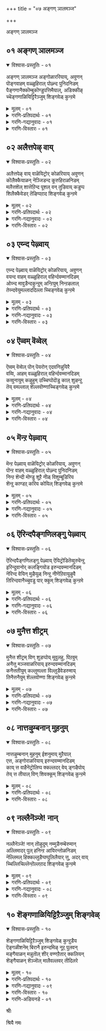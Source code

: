 +++
title = "०७ अङ्गण् ञालमञ्ज"

+++

अङ्गण् ञालमञ्ज


## ०१ अङ्गण् ञालमञ्ज

<details open><summary>विश्वास-प्रस्तुतिः - ०१</summary>

अङ्गण् ञालमञ्ज अङ्गोळाररियाय्, अवुणन्  
पॊङ्गवाहम् वळ्ळुहिराल् पोऴ्न्द पुनिदनिडम्  
पैङ्गणानैक्कॊम्बुकॊण्डुपत्तिमैयाल्, अडिक्कीऴ्  
च्चॆङ्गणाळियिट्टिरैञ्जुम् शिङ्गवेळ् कुन्ऱमे
</details>

<details><summary>मूलम् - ०१</summary>

अङ्गण् ञालमञ्ज अङ्गोळाररियाय्, अवुणन्  
पॊङ्गवाहम् वळ्ळुहिराल् पोऴ्न्द पुनिदनिडम्  
पैङ्गणानैक्कॊम्बुकॊण्डुपत्तिमैयाल्, अडिक्कीऴ्  
च्चॆङ्गणाळियिट्टिरैञ्जुम् शिङ्गवेळ् कुन्ऱमे
</details>

<details><summary>गरणि-प्रतिपदार्थः - ०१</summary>

अम्=सॊबगिन, कण्=स्थळवाद, ञालम्=भूमण्डलवु, अञ्ज=हॆदरुवन्तॆ, अङ्गु=आ स्थळदल्लिये \(अल्लिये\), ओर्=साटियिल्लद, आळ् अरि आय्=नरसिंहनागि, अवुणन्=हिरण्यकशिपुवन्नु, पॊङ्ग=कडुकोपगॊळ्ळुवन्तॆ, कॆरळिसि, वळ्=हरितवाद, उहिराल्=उगुरुगळिन्द, पोऴ्न्द=सीळिद, पुनिदन्-परमपवित्रन, इडम्=स्थळवॆम्बुदु, क्षेत्रवॆम्बुदु, पै=तेवदिन्द कूडिद, कण्-कण्णुगळ, आनै=आनॆय, कॊम्बु=दन्तगळन्नु, कॊण्डु=मुरिदुकॊण्डु, पत्तिमैयाल्=भक्तियिन्द, अडिकीऴ्=पादगळल्लि, शॆम्-कॆम्पगॆ, कण्=कण्णुगळुळ्ळ, आळि=सिंहगळु, इट्टु=समर्पिसि, इऱैञ्जुम्=पूजिसुव, शिङ्गवेळ् कुन्ऱमे=सिंहाचल पर्वतवे.\(सिंहाचलवे\)
</details>

<details><summary>गरणि-गद्यानुवादः - ०१</summary>

सुन्दरवाद भूमण्डलवु हॆदरुवन्तॆ, अल्लिये साटियिल्लद नरसिंहनागि अवतरिसि, हिरण्यकशिपुवन्नु कॆरळिसि, हरितवाद उगुरुगळिन्द सीळिद परमपवित्रन क्षेत्रवॆम्बुदु तेवदिन्द कूडिद कण्णुगळ आनॆय दन्तगळन्नु मुरिदुकॊण्डु भक्तियिन्द भगवन्तन पादगळल्लिट्टु पूजिसुव कॆङ्गण्णिन सिंहगळिरुव सिंहाचलवे.\(१\)
</details>

<details><summary>गरणि-विस्तारः - ०१</summary>

सर्वेश्वरनाद भगवन्तनु अर्चामूर्तियागि नॆलसि पूजॆगॊळ्ळुव कॆलवु पवित्र क्षेत्रगळन्नु आऴ्वाररु सन्दर्शिसिदरु. ईग अवरु सिंहाचलवाद कॆलवु अहोबिल क्षेत्रक्कॆ बन्दिद्दारॆ. ई क्षेत्रदल्लि नरसिंहनागि नॆलसिरुव भगवन्तनन्नु कीर्तिसुत्ता, दुष्टनिग्रहदल्लि स्वामिय अद्भुत सामर्थ्यवन्नू, सर्वव्यापित्ववन्नू आऴ्वाररु वर्णिसिद्दारॆ.

सिंहाचलवॆम्बुदु बहुदट्टवाद काडिनिन्द सुत्तुवरिदिरुव प्रदेश. अदु इतर काडुगळन्तल्ल. सामान्य काडुगळल्लि सञ्चरिसुवन्तॆ अल्लि सञ्चरिसुवुदु सह बलुकष्ट-दुस्तरवे. हुलि,सिंह, चिरतॆ मुन्ताद क्रूरवाद काडुमृगगळिन्द निबिडवागिरुव प्रदेश अदु. भयङ्करवाद अवतारवन्नुतळॆदु, भयङ्करवाद कार्यवन्नॆसगि, भयङ्करवाद प्रदेशदल्लिये नॆलसि, भक्तरन्नु अनुग्रहिसुत्तानॆ, स्वामि.

पाशुरदल्लि “अङ्गु” ऎन्दरॆ “अल्लिये” ऎम्बुदु हिरण्यकशिपु तन्न मगनन्नु दण्डिसुत्ता “आ निन्न हरि इल्लिरुवनेनु?”ऎन्दु हेळुत्ता उक्किन कम्बवॊन्दन्नु कालिनिन्द ऒदॆदु तोरिसिद स्थळ\(वस्तु\)वन्नु सूचिसुत्तदॆ. अदे कम्बदिन्दले अदन्नु भेदिसिकॊण्डु, प्रह्लादनन्नु उद्धरिसुवुदक्कागि हॊरबन्दद्दु-”आळ् अरि-नरहरि अवतार\! ऊहिसलु साध्यवागद, साटियिल्लद, भयङ्कर विचित्रवाद अवतार\! सॊबगिनिन्द तुम्बि नक्कुनलियुव भूमण्डलवन्ने अदु नडुगिसितु. महाधैर्यशालियू अमित पराक्रमियू आद हिरण्यकशिपुवु भयभ्रान्तनाद शत्रुवन्नु कण्डु कॆरळिद. आदरेनु? नरहरियु अवनन्नु हिडिदुकॊण्डु, तन्न तॊडॆयमेलॆये अवनन्निट्टुकॊण्डु, हरितवाद तन्न उगुरुगळिन्दले अवनन्नु सीळि कॊन्दद्दु. मत्तु हिरण्यकशिपुविन मगनाद सद्भक्तनाद प्रह्लाद बालकनन्नु दुष्ट तन्दॆयिन्द रक्षिसि, अनुग्रहिसिदनु.

भगवन्तनन्नु अवन नरसिंहावतारवन्नु कॊण्डाडुवुदर जॊतॆयल्लि अवनु नॆलसिरुव स्थळवन्नू आऴ्वाररु कॊण्डाडुत्तारॆ. अल्लि सिंहगळु मदिसिद आनॆगळन्नु कॊन्दु, अवुगळ दन्तगळन्नु मुरिदुकॊण्डु अवुगळन्न नरसिंहस्वामिय दिव्यपादगळल्लि भक्तियिन्द समर्पिसि, तम्म भक्तियन्नु व्यक्तपडिसुत्तवॆयन्तॆ. “हीगिदॆ आ क्षेत्रद महिमॆ”ऎन्नुत्तारॆ आऴ्वाररु.
</details>


## ०२ अलैत्तपेऴ् वाय्

<details open><summary>विश्वास-प्रस्तुतिः - ०२</summary>

अलैत्तपेऴ् वाय् वाळॆयिट्रोर् कोळरियाय् अवुणन्  
कॊलैक्कैयाळन् नॆञ्जिडन्द कूरुहिराळनिडम्  
मलैत्तशॆल् शात्तॆऱिन्द पूशल् वन् तुडिवाय् कडुप्प  
शिलैक्कैवेडर् तॆऴिप्पऱाद शिङ्गवेळ् कुन्ऱमे
</details>

<details><summary>मूलम् - ०२</summary>

अलैत्तपेऴ् वाय् वाळॆयिट्रोर् कोळरियाय् अवुणन्  
कॊलैक्कैयाळन् नॆञ्जिडन्द कूरुहिराळनिडम्  
मलैत्तशॆल् शात्तॆऱिन्द पूशल् वन् तुडिवाय् कडुप्प  
शिलैक्कैवेडर् तॆऴिप्पऱाद शिङ्गवेळ् कुन्ऱमे
</details>

<details><summary>गरणि-प्रतिपदार्थः - ०२</summary>

अलैत्त=अलॆयन्तॆ चलिसुत्तिरुव, पेऴ्वाय्=तॆरॆद दॊड्ड बायुळ्ळ, वाळ् ऎयिऱु=कत्तियन्तॆ इरुव हल्लुगळुळ्ळ, कोळ् अरि आय्=महासमर्थनाद नरसिंहनागि, कॊलैकैयाळन्=कॊलॆ मुन्तादुवुगळल्लि नुरितवनाद, अवुणन्=हिरण्यकशिपुविन, नॆञ्जु=हॄदयवन्नु, इडन्द=बगॆद, कूर् उहिराळन्=हरितवाद उगुरुगळन्नु उळ्ळवन, इडम्=क्षेत्रवॆम्बुदु, मलैत्त=दिक्कुकाणदाद, शॆल्=दारिहोकराद, शात्तु=वणिककूटद मुन्दाळु, ऎऱन्द=हरडिद, पूशल्=किरिचाट कूगाटगळु, वल्=बलवाद, तुडिवाय्=हरॆय, हॊडॆतवू, कडुप्प=मनस्सिगॆ नोवुण्टु माडुत्तिरलु, शिलैकै वेडर्=बिल्लन्नु सिद्धवागि कैयल्लि हिडिदिरुव बेडर, तॆऴिप्पु=आर्भटवू, आऱाद=कडमॆयागदॆ इरुव, शिङ्गवेळ् कुन्ऱमे=सिंहाचलवे.
</details>

<details><summary>गरणि-गद्यानुवादः - ०२</summary>

अलॆयन्तॆ चलिसुत्तिरुव तॆरॆद दॊड्ड बायुळ्ळ कत्तियन्तॆ इरुव हल्लुगळुळ्ळ महासमर्थनाद नरसिंहनागि कॊलॆ मुन्तादवुगळल्लि नुरितवनाद हिरण्यकशिपुविन ऎदॆयन्नु बगॆद\(सीळिद\) हरितवाद उगुरुगळन्नुळ्ळवन क्षेत्रवॆम्बुदु दिक्कुकाणद दारिहोकराद वणिककूटद मुन्दाळु हॊरडिसुव कूगाटकिरिचाटगळू बलवाद हरॆय हॊडॆतवू मनस्सिगॆ हिंसॆ माडुत्तिरलु, बिल्लन्नु कैयल्लि सिद्धवागि हिडिदिरुव बेडर आर्भटवू कडमॆयागदॆ यावागलू इरुवन्थ सिंहाचलवे.\(२\)
</details>

<details><summary>गरणि-विस्तारः - ०२</summary>

कम्बदिन्द हॊरबिद्द नरहरियदु अत्युग्ररूप\! भयङ्करवागि बायन्नु दॊड्ददागि अगलिसि तॆरॆदिद्दानॆ. कत्तियन्तॆ हरितवागि हॊळॆयुत्ता हल्लुगळ लालुगळिवॆ. कडुकोपदिन्द नालगॆ मेलक्कू कॆळक्कू बायिय ऒन्दु कॊनॆयिन्द मत्तॊन्दु कॊनॆगू ऎडॆबिडदॆ अलॆगळन्तॆ चलिसुत्तिदॆ. अदरिन्द तुटीगळन्नु सवरिकॊळ्ळुत्तिद्दानॆ. क्रूरियू हिंसाप्रवर्तकनू आद हिरण्यकशिपुविन ऎदॆयन्नु सीळि बगॆदन्थ हरितवाद उगुरुगळु कैयल्लिवॆ. आ उग्रनरसिंहस्वामि नॆलसिरुव क्षेत्रवे सिंहाचल\!

सिंहाचल बलुदट्टवाद काडिनप्रदेश. अदरल्लि दुष्टमृगगळु हेरळवागिवॆ. अल्लल्लि इक्कट्टाद काडु दारिगळिवॆ. काडन्नु दाटुव वर्तकर तण्डवू, दारिहोकर कूटवू, यात्रार्थिगळ तण्डवू, आ कालुदारिगळल्ले होगबेकु. अवरु आ दारियल्लि प्रयाणमाडुवष्टु कालवू गट्टियागि, कूगुत्ता किरिचुत्ता अरचुत्ता विधविधवागि सद्दुमाडुत्ता इरुत्तारॆ. कैयल्लिरुव हरॆयन्नु बारिसुत्तिरुत्तारॆ. आ काडिनल्लिये वासमाडुव बेडरू काडुकुरुबरू काडुमृगगळ अपायवन्नु तप्पिसिकॊळ्ळुवुदक्कॆन्दु तम्मतम्म बिल्लन्नु सदा सिद्धवागि कैयल्लि हिडिदे सञ्चरिसुवुदु. अल्लदॆ, गट्टियागि कूगुहाकुत्ता आर्भटिसुत्ता इरुत्तारॆ. ई शब्दगळॆल्लवू ऒन्दक्कॊन्दु हॆणॆदुकॊण्डु मनस्सिगॆ हिंसॆयन्नुण्टु माडुत्तवॆ.

काडुगळल्लि किरिचाडुवुदु, कूगाडुवुदु, अब्बरिसुवुदु, हरॆ मॊदलादुवन्नु बारिसुवुदु, गद्दल माडुवुदु-इवुगळॆल्लवू काडिनल्लि भयवन्नु कडमॆ माडिकॊळ्ळुवुदक्कॆ, दुष्टमृगगळु वञ्चिसि मेलॆ बीळदन्तॆ अवुगळन्नु दूरवागिडुवुदक्कॆ इवु सामान्यवागि काडुगळल्लि नडॆयुव चटुवटिकॆगळु.
</details>


## ०३ एय्न्द पेऴ्वाय्

<details open><summary>विश्वास-प्रस्तुतिः - ०३</summary>

एय्न्द पेऴ्वाय् वाळॆयिट्रोर् कोळरियाय्, अवुणन्  
वयन्द वाहम् वळ्ळुहिराल् वहिर्न्दवम्मानदिडम्  
ओय्न्द मावुडैन्दकुन्ऱुम् अन्ऱियुम् निन्ऱऴलाल्  
तेय्न्दवेयुमल्लाददिल्ला च्चिङ्गवेळ् कुन्ऱमे
</details>

<details><summary>मूलम् - ०३</summary>

एय्न्द पेऴ्वाय् वाळॆयिट्रोर् कोळरियाय्, अवुणन्  
वयन्द वाहम् वळ्ळुहिराल् वहिर्न्दवम्मानदिडम्  
ओय्न्द मावुडैन्दकुन्ऱुम् अन्ऱियुम् निन्ऱऴलाल्  
तेय्न्दवेयुमल्लाददिल्ला च्चिङ्गवेळ् कुन्ऱमे
</details>

<details><summary>गरणि-प्रतिपदार्थः - ०३</summary>

एय्न्द=युक्तवाद, पेऴ्वाय्=तॆरॆद दॊड्ड बायुळ्ळ, वाळ् ऎयिऱु=कत्तियन्तॆ \(हरितवाद हॊळॆयुव\)इरुव हल्लुगळुळ्ळ ओर्=अपरूपवाद, कोळ्=समर्थ, अरि=नरहरियागि

अवुणन्=हिरण्यकशिपुविन, वाय्न्द=बॆळॆदु कॊब्बिद, आहम्=ऎदॆयन्नु, वळ्=हरितवाद, उहिराल्= उगुरिनिन्द, वहिर्न्द=सीळिद, अम्मानदु इडम्=स्वामिय क्षेत्रवॆम्बुदु, ओय्न्द=अरॆबॆन्द, मावुम्=माविन मरगळिन्दलू, उडैन्द कुन्ऱुम्=ऒडॆदु होद बॆट्टगळिन्दलू, अन्ऱियुम्=अल्लदॆ, निन्ऱ अऴलाल्=बीळुव बेगॆयिन्द \(इरुव बेगॆयिन्द\), तेय्न्द=सवॆदुहोद, वेयुम्=बिदिरुमॆळॆगळिन्दलू, अल्लदु इल्ला=अल्लदॆ बेरॆ इल्लद, शिङ्गवेळ् कुन्ऱमे=सिंहाचलवे.
</details>

<details><summary>गरणि-गद्यानुवादः - ०३</summary>

सन्दर्भक्कॆ तक्क \(तॆरॆद\) दॊड्ड बायुळ्ळ, कत्तियन्तॆ\(हरितवाद हॊळॆयुव\) इरुव हल्लुगळुळ्ळ अपरूपवाद समर्थ नरहरियागि हिरण्यकशिपुविन कॊब्बि बॆळॆद ऎदॆयन्नु हरितवाद उगुरिनिन्द सीळिद स्वामिय क्षेत्रवॆम्बुदु अरॆबॆन्द मावु, ऒडॆद बॆट्टगळु, अल्लदॆ, बीळुव बेगॆयिन्द सवॆदुहोद बिदिरुमॆळॆ इवुगळल्लदॆ बेरॆ इल्लद सिंहाचलवे.\(३\)
</details>

<details><summary>गरणि-विस्तारः - ०३</summary>

सिंहाचलदल्लि नॆलसिरुव नरसिंह स्वामियरूपवु अपरूपवादद्दु मत्तु साटियिल्लद्दु. स्वामिगॆ हिरण्यकशिपुवन्नु भयदिन्द नडुगिसुवुदक्कॆ तक्कदाद दॊड्डभयङ्करवाद तॆरॆद बायि, ऒळगडॆ कत्तियन्तॆ हरितवागियू हॊळॆयुत्तलू इरुव हल्लुगळु, कॊब्बि बॆळॆदिरुव राक्षसन ऎदॆयन्नु सीळि हाकुवुदक्कॆ तक्क हरितवाद उगुरुगळु. ई साधनगळिन्द आ उग्रमूर्तियु दुष्टराक्षसन ऎदॆयन्नु सीळि अवनन्नु संहरिसिदनु.

सिंहाचलदल्लि ऎल्लि नोडिदरू काळ्किच्चिनिन्द अरॆबॆन्द माविन मरगळु, ऒडॆद बॆट्टद बण्डॆगळु, अल्लदॆ, परस्पर उज्जुवुदरिन्द हॊत्तिकॊण्डु सवॆसिद बिदिरुमॆळॆगळु-इवुगळन्नु यथेच्छवागि काणबहुदु.

दट्टवाद काडुगळल्लि काळ्किच्चु बलुसामान्य. बिदिरु ऒन्दक्कॊन्दु उज्जुवुदरिन्दले किच्चु उण्टागि, बॆळॆदु, काडन्नु अल्लल्लि बेगॆयिन्द सवॆसिबिडुवुदु. आदरू, काडिन सस्यसमृद्धियल्लि कॊरतॆयुण्टागुवुदे इल्लवॆन्नबहुदु.
</details>


## ०४ ऎव्वम् वॆव्वेल्

<details open><summary>विश्वास-प्रस्तुतिः - ०४</summary>

ऎव्वम् वॆव्वेल् पॊन् पॆयरोन् एदवनिन्नुयिरै  
वव्वि, आहम् वळ्ळुहिराल् वहिर्न्दवम्मानदिडम्  
कव्वुनायुम् कऴुहुम् उच्चिप्पोदॊडु काल् शुऴन्ऱु  
तॆय् वमल्लाल् शॆल्लवॊण्णाच्चिङ्गवेळ् कुन्ऱमे
</details>

<details><summary>मूलम् - ०४</summary>

ऎव्वम् वॆव्वेल् पॊन् पॆयरोन् एदवनिन्नुयिरै  
वव्वि, आहम् वळ्ळुहिराल् वहिर्न्दवम्मानदिडम्  
कव्वुनायुम् कऴुहुम् उच्चिप्पोदॊडु काल् शुऴन्ऱु  
तॆय् वमल्लाल् शॆल्लवॊण्णाच्चिङ्गवेळ् कुन्ऱमे
</details>

<details><summary>गरणि-प्रतिपदार्थः - ०४</summary>

ऎव्वम्=दुःखवन्नु बॆळॆसुव, वॆम् वेल्=तीक्ष्नवाद वेलायुधवन्नुळ्ळ, पॊन् पॆयरोन्=हॊन्निन हॆसरिनवन, एदवन्=हगॆतनदिन्द कूडिद, इन् उयिरै=इनिदाद प्राणवन्नु, वव्वि=नाशपडिसि, आहम्=ऎदॆयन्नु, वळ् उहिराल्=हरितवाद उगुरुगळिन्द,

वहिर्न्द=सीळि हाकिद, अम्मानदु=स्वामिय, इडम्-क्षेत्रवॆम्बुदु, कव्वुम् नायुम्=कच्चिहिंसिसुव नायिगळन्नू, कऴुहुम्=रणहद्दुगळन्नू, उळ्ळद्दू उच्चि पोदॊडु=नडुहगलल्लिरुवन्तॆ, काल्=गाळियु, शुऴन्ऱु=कादु, सुळिसुळियागि बीसुत्तिरुवुदू, तॆय्वम् अल्लाल्=देवतॆगळ हॊरतु, शॆल्ल वॊण्णा=होगलु असाध्यवाद, शिङ्गवेळ् कुन्ऱमे=सिंहाचलवे.
</details>

<details><summary>गरणि-गद्यानुवादः - ०४</summary>

दुःखवन्नू सङ्कटवन्नू बॆळसुवुदक्कागि तीक्ष्णवाद वेलायुधवन्नु हिडिदिरुववनू हॊन्निन हॆसरन्नुळ्ळवनू आद हिरण्यकशिपुविन हगॆतन तुम्बिद इनिदाद प्राणवन्नु नाशपडिसि, अवन ऎदॆयन्नु हरितवाद उगुरुगळिन्द सीळिहाकिद स्वामिय क्षेत्रवॆम्बुदु कच्चि हिंसिसुव नायिगळन्नू रणहद्दुगळन्नू उळ्ळद्दू, नडुहगलल्लिरुवन्तॆ बिसिगाळियु सुळिसुळियागि बीसुवुदू, देवतॆगळ हॊरतु होगलु असदळवादद्दू आद सिंहाचलवे.\(४\)
</details>

<details><summary>गरणि-विस्तारः - ०४</summary>

हॊन्निन हॆसरिनवनु हिरण्यकशिपु. अवनु महापराक्रमि-अप्रतिमवीर. अवन कैयल्लि वेलायुध. इतरर दुःखसङ्कटगळन्नु हॆच्चिसुवुदक्कागिये अदु. अवन प्राणगळल्लि “हरि”य मेलण हगॆतन तुम्बिबेरूरिदॆ. कडुक्रूरियू शत्रुवू आद हिरण्यकशिपुविन “इनिदाद” प्राणगळन्नु हिण्डि हीरिबिट्टवनु उग्रनरसिंहने. अवन कॊब्बिद देहवन्नु तन्न उगुरुगळिम्दले सीळिहाकिदवनू अवने-उग्रनरसिंहने. आ दुष्टराक्षसनन्नू अवन दौष्ट्यवन्नू नाशमाडिबिट्ट महापराक्रमियू नरसिंहस्वामिये, सिंहाचलदल्लि नॆलसिरुववनू आ स्वामिये\!

सिंहाचल क्षेत्र बहळ गहनवाद स्थळ. अल्लि होगुवुदु बलुकष्ट. नडॆदुहोगुव यात्रिकरन्नु काडुनायिगळु कच्चि, गायगॊळिसि, हिंसिसि, कॊन्दूबिडुवुवु. बिद्ददेहगळन्नु रणहद्दु कित्तु तिन्नुवुवु. ई दृश्यवन्नु दारिहोकरु हेरळवागि नोडबहुदु. इदॊन्दु बगॆय भयानक विषयवादरॆ, आ क्षेत्रद बिसिलिन बेगॆयिन्द तप्पिसिकॊळ्ळुवुदादरू हेगे? बेसगॆय नडुहगलल्लि हेगो हागॆ बिसिबिसियाद गाळि बीसुत्ता प्रयाणिकरन्नु ऎल्ल हॊत्तिनल्लू हिंसिसुवुदु. हीगॆ देवतॆगळ हॊरतु बेरॆयवरिगॆ सिंहाचल क्षेत्रदल्लि भगवन्तन दर्शनलाभवु दुस्तरवॆनिसिदरू, प्रयासपट्टादरू अल्लिगॆहोगि, भगवन्तनन्नु सन्दर्शिसि, अवन कृपॆगॆ पात्ररागबेकॆन्नुत्तारॆ आऴ्वाररु.
</details>


## ०५ मॆन्ऱ पेऴ्वाय्

<details open><summary>विश्वास-प्रस्तुतिः - ०५</summary>

मॆन्ऱ पेऴ्वाय् वाळॆयिट्रोर् कोळरियाय्, अवुणन्  
पॊन्ऱ वाहम् वळ्ळुहिराल् पोऴ्न्द पुनिदनिडम्  
निन्ऱ शॆन्दी मॊण्डु शूऱै नीळ् विशुम्बूडिरिय  
शॆन्ऱु काण्डऱ् करिय कोयिल् शिङ्गवेळ् कुन्ऱमे
</details>

<details><summary>मूलम् - ०५</summary>

मॆन्ऱ पेऴ्वाय् वाळॆयिट्रोर् कोळरियाय्, अवुणन्  
पॊन्ऱ वाहम् वळ्ळुहिराल् पोऴ्न्द पुनिदनिडम्  
निन्ऱ शॆन्दी मॊण्डु शूऱै नीळ् विशुम्बूडिरिय  
शॆन्ऱु काण्डऱ् करिय कोयिल् शिङ्गवेळ् कुन्ऱमे
</details>

<details><summary>गरणि-प्रतिपदार्थः - ०५</summary>

मॆन्ऱ=कडुकोपदिन्द अवुडु कच्चुत्तिरुव, पेऴ्वाय्=दॊड्ड\(अगलवाद\) बायुळ्ळ

वाळ् ऎयिऱु=कत्तियन्तॆ \(हरितवाद हॊळॆयुव\), हल्लुगळुळ्ळ, ओर्=अनुपमवाद, कोळ्=सामर्थ्यवुळ्ळ, अरि आय्=नरसिंहनागि, पॊन्ऱ=नाशवागलिरुव, अवुणन्=हिरण्यकशिपुविन, आहम्=ऎदॆयन्नु, वळ् उहिराल्=हरितवाद उगुरुगळिन्द, पोऴ्न्द=सीळिद, पुनिदन् इडम्=परम पवित्रन क्षेत्रवॆम्बुदु, निन्ऱ=ऒन्दे समनॆ उरियुव \(स्थिरवागि\) शॆम्=कॆम्पगॆ इरुव, ती=बॆङ्कियन्नु, मॊण्डु=तुम्बिकॊण्डु, शूऱै=सुळिगाळियु, नीळ् विशम्बूडु=विस्तारवाद आकाशद नडुवॆ, इरिय=भयदिन्द ओडि, शॆन्ऱु=होगि, काण्डऱ् कु=काणुववरिगॆ, अरिय=असाध्यवाद, कोयिल्=देवमन्दिरवाद, शिङ्गवेळ् कुन्ऱमे=सिंहाचलवे.
</details>

<details><summary>गरणि-गद्यानुवादः - ०५</summary>

उग्रकोपदिन्द अवुडुकच्चुत्तिरुव दॊड्ड\(अगलवाद\)बायुळ्ळ कत्तियन्तॆ हरितवाद हॊळॆयुव हल्लुगळुळ्ळ अनुपमवाद सामर्थ्यवुळ्ळ नरसिंहनागि नाशवागलिरुव हिरण्यकशिपुविन ऎदॆयन्नु हरितवाद उगुरुगळिन्द सीळिद परमपवित्रद क्षेत्रवॆम्बुदु ऒन्दे समनागि उरियुत्तिरुव कॆम्पगॆ इरुव बॆङ्कियन्नु तुम्बिकॊण्डु सुळिगाळियु विस्तारवाद आकाशद नडुवॆ भयदिन्द ओडिहोगि, काणुववरिगॆ असाध्यवाद देवमन्दिरवाद सिंहाचलवे.\(५\)
</details>

<details><summary>गरणि-विस्तारः - ०५</summary>

हिरण्यकशिपुविगॆ मरण समीपिसित्तु. अवन पापकर्मगळु मितिमीरिद्दवु. अवन कॊब्बु बॆळॆदित्तु. अवन अहङ्कार ऎल्लॆदाटित्तु. हरिभक्तनाद प्रह्लादनन्नु हिंसिसुवुदरल्लि अवनिगॆ बेराव उपायवू उळिदिरलिल्ल. ऎल्ल क्रमगळन्नू नडसि आगित्तु. अवनन्नु हरियिन्द दूरमाडुवुदागलि बेर्पडिसुवुदागलि साध्यविल्लवागित्तु. कडॆयदॊन्दु यत्नवन्नु नडसि अदरिन्द प्रह्लादनन्नु तन्न कडॆगॆ सॆळॆदे बिडुवॆनॆन्दु बगॆद हिरण्यकशिपु तन्न मुन्दिरुव उक्किन कम्बवॊन्दन्नु कालिनिन्द ऒदॆदु अदरल्लि हरियन्नु तोरिसॆन्द सर्वव्यापियाद हरि आकम्बदिन्दले हॊरक्कॆ बन्देबन्द\! उग्रकोपदिन्द अवुडुकच्चुत्ता दॊड्डदागि तॆरॆद व्बायल्लि कत्तियन्तॆ हरितवागि चूपागि हॊळॆयुव हल्लुगळुळ्ळ अपरिमित सामर्थ्यद दिव्याद्भुतरूपद नरसिंहमूर्तियागि तन्न हरितवाद उगुरुगळिन्दले हिरण्यकशिपुविन ऎदॆयन्नु सीळिहाकिद. आ स्वामिये ईग सिंहाचलदल्लि नॆलसिरुवुदु.

सिंहाचलदल्लि ऒन्दे समनागि कॆम्पगॆ उरियुत्तिरुव बेगॆयन्नु हॊत्तु सुळिगाळियु मेलॆद्दु आकाशदल्लि बहळ ऎत्तरवाद स्थळक्कॆ कॊण्डॊय्दु नोडुववर कण्णिगॆ काणदन्तॆ माडिबिडुत्तदॆ, उग्रनरसिंहनु नॆलसिरुव देवमन्दिरवू हागॆये कट्टडवियल्लि बॆट्टद मेलुगडॆ, बेयुव बेगॆय नडुवॆ कण्णिगॆ काणिसदन्तॆ ऎल्लियो मरॆयागि अडगिकॊण्डिरुत्तदॆ. प्रयासपट्टु अल्लिगॆ होगि, अदन्नु कण्डुकॊण्डु, भगवन्तनन्नु सन्दर्शिसि, अवन कृपॆगॆ पात्ररागबेकॆन्दु भक्तरिगॆ आऴ्वाररु हेळुत्तारॆ.
</details>


## ०६ ऎरिन्दपैङ्गणिलङ्गु पेऴ्वाय्

<details open><summary>विश्वास-प्रस्तुतिः - ०६</summary>

ऎरिन्दपैङ्गणिलङ्गु पेऴ्वाय् ऎयिट्रॊडितॆव्वुरुवॆन्ऱु  
इरिन्दुवानोर् कलङ्गियोड इरुन्दवम्मानदिडम्  
नॆरिन्द वेयिन् मुऴैयुळ् निन्ऱु नीणॆऱिवायुऴुवै  
तिरिन्दवानैच्चुवडु पार् क्कूम् शिङ्गवेळ् कुन्ऱमे
</details>

<details><summary>मूलम् - ०६</summary>

ऎरिन्दपैङ्गणिलङ्गु पेऴ्वाय् ऎयिट्रॊडितॆव्वुरुवॆन्ऱु  
इरिन्दुवानोर् कलङ्गियोड इरुन्दवम्मानदिडम्  
नॆरिन्द वेयिन् मुऴैयुळ् निन्ऱु नीणॆऱिवायुऴुवै  
तिरिन्दवानैच्चुवडु पार् क्कूम् शिङ्गवेळ् कुन्ऱमे
</details>

<details><summary>गरणि-प्रतिपदार्थः - ०६</summary>

ऎरिन्द=ज्वलिसुत्तिरुव, पै=हसुरुबण्णद, कण्=कण्णुगळुळ्ळ, इलङ्गु=हॊळॆयुत्तिरुव, पेऴ्वाय्=अगलवाद दॊड्ड बायुळ्ळ, ऎयिट्रॊडु=हल्लुगळॊडनॆ, इदु=ई रूपवु, ऎव्वुरु=ऎन्थ रूप, ऎन्ऱु=ऎन्दु, वानोर्=देवतॆगळु, इरिन्दु=हॆदरि, कलङ्गि=मनोविकारगॊण्डु, ओड=ओडिहोगलु, इरुन्द=नॆलसिरुव, अम्मानदु=स्वामिय, इडम्=क्षेत्रवॆम्बुदु, उऴुवै=हुलिगळु, नॆरिन्द=कूडिरुव, वेयिन्=बिदिरिन, मुऴैयुळ्=मॆळॆ\(पॊदॆ\)गळल्लि, निन्ऱु=अडगिकॊण्डु, नीळ्=उद्दनाद\(दॊड्ड\), नॆऱिवाय्=दारियल्लि, तिरिन्द=तिरुगाडुव, आनै=आनॆगळ, शुवडु=सूचनॆयन्नु\(गुरुतन्नु\), पार् क्कूम्=गमनिसुव, शिङ्गवेळ् कुन्ऱमे=सिंहाचलवे.
</details>

<details><summary>गरणि-गद्यानुवादः - ०६</summary>

ज्वलिसुत्तिरुव हसुरुबण्णद कण्णुगळुळ्ळ हल्लुगळॊडनॆ हॊळॆयुत्तिरुव अगलवाद दॊड्डबायुळ्ळ इदु ऎन्थरूप, ऎन्दु देवतॆगळु हॆदरि मनोविकारगॊण्डु ओडिहोगुवन्तॆ इरुव स्वामिय क्षेत्रवॆम्बुदु बिदिरु मॆळॆगळल्लि अडगिकॊण्ड हुलिगळु दॊड्ड दारिगळल्लि तिरुगाडुव आनॆगळु गुरुतन्नु \(सूचनॆयन्नु\) गमनिसुवन्थ सिंहाचलवे.\(६\)
</details>

<details><summary>गरणि-विस्तारः - ०६</summary>

हिरण्यकशिपुविन संहारक्कॆ कम्बदिन्द उद्भविसिद नरसिंहावतारवन्नु देवतॆगळु कण्डरु. प्रज्वलिसुत्तिरुव हसुरु कण्णुगळु, मॊनचाद हल्लुगळु हॊळॆयुत्ता काणिसुवन्तॆ अगलवागि तॆरॆद बायुळ्ळ आ रूपनरनू अल्ल, सिंहवू अल्ल-ऎरडू कूडिकॊण्डिरुव इदॆन्थ भयङ्करवाद रूप? देवतॆगळिगू इदु अर्थवागलिल्ल, अवरु भयभ्रान्तरादरु. मनस्सिनल्लि विकारगॊण्डरु. दिक्कापालागि ओडिदरु. आ उग्रनरसिंहमूर्तियु नॆलसिरुवुदु सिंहाचलदल्लि.

सिंहाचलदल्लि हॆद्दारिगळल्लि तिरुगाडुव आनॆगळ सूचनॆयन्नु कण्डुकॊळ्ळुवुदक्कागि दट्टवागि बॆळॆदिरुव बिदिरुमॆळॆगळल्लि अडगिकॊण्डु हुलिगळु हॊञ्चु हाकुत्तवॆ. अन्थ भयङ्कर प्रदेश अदु.
</details>


## ०७ मुनैत्त शीट्रम्

<details open><summary>विश्वास-प्रस्तुतिः - ०७</summary>

मुनैत्त शीट्रम् विण् शुडप्पोय् मूवुलहु, पिऱवुम्  
अनैत्तु मञ्जवाळरियाय् इरुन्दवम्मानदिडम्  
कनैत्ततीयुम् कल्लुमल्ला विल्लुडैवेडरुमाय्  
तिनैत्तनैयुम् शॆल्लवॊण्णा शिङ्गवेळ् कुन्ऱमे
</details>

<details><summary>मूलम् - ०७</summary>

मुनैत्त शीट्रम् विण् शुडप्पोय् मूवुलहु, पिऱवुम्  
अनैत्तु मञ्जवाळरियाय् इरुन्दवम्मानदिडम्  
कनैत्ततीयुम् कल्लुमल्ला विल्लुडैवेडरुमाय्  
तिनैत्तनैयुम् शॆल्लवॊण्णा शिङ्गवेळ् कुन्ऱमे
</details>

<details><summary>गरणि-प्रतिपदार्थः - ०७</summary>

मुनैत्त शीट्रम्=अत्युग्र कोपवु, विण्=आकाशवन्नु, शुडपोय्=सुडलु होगि, मा उलहुम्=मूरु लोकगळन्नू, पिऱवुम्=हरडलु\(आवरिसलु\), अनैत्तुम्=ऎल्लवू, अञ्ज=नडुगुवन्थ

आळ् अरि आय्=नरहरियागि, इरुन्द=नॆलसिरुव, अम्मानदु=स्वामिय, इडम्=क्षेत्रवॆम्बुदु, कनैत्त=अब्बरिसुव, तीयुम्=अग्नियू, कल्लुम्=कल्लू, अल्ला=अल्लदॆ, विल् उडै=बिल्लिनिन्द कूडिरुव, वेडरुम्=बेडरू, आय्=आगि, तिनैत्तनैयुम्=हुल्लिनन्थ अल्पवस्तुवू सह, शॆल्लवॊण्णा=हत्तिर होगलारद, शिङ्गवेळ् कुन्ऱमे=सिंहाचलवे.
</details>

<details><summary>गरणि-गद्यानुवादः - ०७</summary>

अत्युग्रकोपवु आकाशवन्नु सुडलुहोगि मूरु लोकगळन्नू आवरिसलु, ऎल्लवू नडुगुवन्थ नरहरियागि नॆलसिरुव स्वामिय क्षेत्रवॆम्बुदु अब्बरिसुव अग्नियागि कल्लू अल्लदॆ बिल्लु हिडिदिरुव बेडरू आगि हुल्लिनन्थ अल्पवस्तुवू सह हत्तिरहोगलारद सिंहाचलवे.\(७\)
</details>

<details><summary>गरणि-विस्तारः - ०७</summary>

हिरण्यकशिपुविन संहारक्कागि अवतरिसिद नरसिंहस्वामिय अत्युग्रकोपवु आकाशवन्नु सुडलुहोगि मूरुलोकगळन्नू आवरिसिबिट्टितु. ई ऎल्ल प्रदेशगळल्लू ऎल्लरू ऎल्लवू नडुगिदवु. आ नरहरिये ईग सिंहाचलदल्लि नॆलसिरुवुदु.

सिंहाचलदल्लि बेगॆयिन्द बेयुत्तिरुव कल्लू कैयल्लि बिल्लन्नु हिडिदु बेटॆगॆ सिद्धवागिरुव बेडरू ऎल्लॆल्लू काणबरुवुदरिन्द ऒन्दु अल्पतृणवू सह हत्तिर होगलारदष्टु गहनवादद्दु.
</details>


## ०८ नात्तऴुम्बनान् मुहनुम्

<details open><summary>विश्वास-प्रस्तुतिः - ०८</summary>

नात्तऴुम्बनान् मुहनुम् ईशनुमाय् मुऱैयाल्  
एत्त, अङ्गोराळरियाय् इरुन्दवम्मानदिडम्  
काय् त्त वाहैनॆट्रॊलिप्प क्कल्लदर् वेय् ङ्गऴैपोय्  
तेय् त्त तीयाल् विण् शिवक्कूम् शिङ्गवेळ् कुन्ऱमे
</details>

<details><summary>मूलम् - ०८</summary>

नात्तऴुम्बनान् मुहनुम् ईशनुमाय् मुऱैयाल्  
एत्त, अङ्गोराळरियाय् इरुन्दवम्मानदिडम्  
काय् त्त वाहैनॆट्रॊलिप्प क्कल्लदर् वेय् ङ्गऴैपोय्  
तेय् त्त तीयाल् विण् शिवक्कूम् शिङ्गवेळ् कुन्ऱमे
</details>

<details><summary>गरणि-प्रतिपदार्थः - ०८</summary>

ना=नालगॆ, तऴुम्बु=सीळुवन्तॆ \(हुण्णागुवन्तॆ\), नान् मुहन्=नाल्मुखनू, ईशनुम् आय्=ईश्वरनू कलॆतु, मुऱैयाल्=क्रमवरितु, एत्त=स्तोत्रमाडुव हागॆ,अङ्गु=अल्लिये, ओर्=असदृशवाद, आळ् अरि आय्=नरहरियागि, इरुन्द=इरुव, अम्मानदु=स्वामिय, इडम्=क्षेत्रवॆम्बुदु, काय् त्त=कायितुम्बिद, वाहै=शिरीष मरगळ, नट्रु=ऒणगिद कायिगळु, ऒलिप्प=सद्दुमाडुव, कल् अदर्=कल्लिन दारिय, वेय् कळै=बिदिरुमॆळॆगळु, पोय्=ऎत्तरक्कॆ होगि, तेय् त्त=उज्जिद्दर फलवाद, तीयाल्=बॆङ्कियिन्द, विण्=आकाशवॆल्ल, शिवक्कूम्=कॆम्पगागुव, शिङ्गवेळ् कुन्ऱमे=सिंहाचलवे.
</details>

<details><summary>गरणि-विस्तारः - ०८</summary>

नालगॆ हुण्णागुवन्तॆ नाल्मुखनू ईश्वरनू कलॆतु क्रमबद्धवागि स्तुतिसुवन्थ अल्लिये, असदळवाद \(साटियिल्लद\)नरहरियागि इरुव स्वामिय क्षेत्रवॆम्बुदु कायितुम्बिद शिरीष मरगळ ऒणगिद कायिगळु सद्दुमाडुव कल्लिन दारियुळ्ळ, बिदिरुमॆळॆगळु ऎत्तरवागि बॆळॆदु उज्जिद्दर फलवागि

हॊत्तिकॊण्डु बॆङ्कियिन्द आकाशवॆल्ल कॆम्पगॆ कण्डुबरुव सिंहाचलवे.\(८\)

प्रह्लादनन्नु रक्षिसुवुदक्कागियू तन्न सर्वव्यापकत्ववन्नु तोर्पडिसुवुदक्कागियू ऎन्दू यारू कण्डरियद, अति विलक्षणवाद नरहरिय रूपतळॆदु मॆरॆयुव स्वामि\(सर्वेश्वरनन्नु\)यन्नु कण्डु चतुर्मुख ब्रह्मनू, ईश्वरनू तम्मतम्म शक्तिगनुगुणवागि क्रमबद्धवागि, बायितुम्ब, ऒब्बरागुतलॊब्बरु हॊगळीदरु. आ दिव्याद्भुतरूपने ईग सिंहाचलदल्लि नॆलसिद्दानॆ.

सिंहाचल क्षेत्रदल्लि शिरीषमरगळल्लि ऒणगिद कायिगळु जगियुत्ता कल्लुनॆलद मेलॆ बीळुत्ता सद्दु माडुत्तिरुवुदु. अल्लल्लि बिदिरु ऎत्तरवागि बॆळॆदु परस्पर उज्जुवुदरिन्द बॆङ्किहॊत्तिकॊण्डु आकाशवन्नॆल्ला कॆम्पगॆ माडिबिडुत्तदॆ. आ क्षेत्र अष्टु विचित्रवादद्दु\!
</details>


## ०९ नल्लैनॆञ्जे\! नान्

<details open><summary>विश्वास-प्रस्तुतिः - ०९</summary>

नल्लैनॆञ्जे\! नान् तॊऴुदुम् नम्मुडैनम्बॆरुमान्  
अल्लिमादर् पुल् हनिन्ऱ आयिरन्तोळनिडम्  
नॆल्लिमल् हिक्कल्लुडैप्पप्पुलिलैयार् त्तु, अदर् वाय्  
च्चिल्लिचिल्लॆन्ऱॊल्लऱाद शिङ्गवेळ् कुन्ऱमे
</details>

<details><summary>मूलम् - ०९</summary>

नल्लैनॆञ्जे\! नान् तॊऴुदुम् नम्मुडैनम्बॆरुमान्  
अल्लिमादर् पुल् हनिन्ऱ आयिरन्तोळनिडम्  
नॆल्लिमल् हिक्कल्लुडैप्पप्पुलिलैयार् त्तु, अदर् वाय्  
च्चिल्लिचिल्लॆन्ऱॊल्लऱाद शिङ्गवेळ् कुन्ऱमे
</details>

<details><summary>गरणि-प्रतिपदार्थः - ०९</summary>

नल्लै=ऒळ्ळॆय, नॆञ्जे=मनस्से, नान्=नानु, तॊऴुदुम्=सेवॆ नडसुव, नम्मुडैय नम् पॆरुमान्=नम्म आत्मीयनाद स्वामियागि, अल्लिमादर्=श्रीदेवियन्नु, पुल् ह निन्ऱ= आलिङ्गिसिकॊण्डिरुव, आयिरम् तॊळन्=साविरतोळुगळन्नुळ्ळवनु इरुव, इडम्=क्षेत्रवॆम्बुदु, नॆल्लि=नॆल्लिय मरगळु, मल् हि=समृद्धियागि बॆळॆदु, कल् उडैप्प=कल्लिन नॆलवन्नु ऒडॆयुत्तलू, पुल् इलै आर् त्तु=ताळॆय गरिगळु सद्दु माडुत्तलू, अदर् वाय्=आ दारिगळल्लि, शिल्लिशिल् ऎन्ऱु=शिल्लिशिल्लि ऎन्दु, ऒल् अऱाद=सद्दुबिडदन्तॆ बरुत्तलू इरुव,शिङ्गवेळ् कुन्ऱमे=सिंहाचलवे.
</details>

<details><summary>गरणि-गद्यानुवादः - ०८</summary>

ऒळ्ळॆय मनस्से, नानु सेवॆ नडसुव नम्म आत्मीयनाद स्वामियागि श्रीदेवियन्नु आलिङ्गिसिकॊण्डिरुव साविरतोळुगळुळ्ळवनु इरुव क्षेत्रवॆम्बुदु नॆल्लिय मरगळु समृद्धियागि बॆळॆदु कल्लिन नॆलवन्नु ऒडॆयुत्तलू, ताळॆय गरिगळु बिडदॆ सद्दुमाडुत्तलू आ दारिगळल्लि शिल्लिशिल्लि ऎन्दु शब्दवु ऎडॆबिडदॆ बरुत्तलू इरुव सिंहाचलवे.\(९\)
</details>

<details><summary>गरणि-विस्तारः - ०९</summary>

ई पाशुरदल्लि आऴ्वाररु तम्म मनस्सन्नु ऒलिसिकॊळ्ळलु यत्निसुत्तारॆ. तम्म मनस्सिगॆ हेळुत्तारॆ- ऎलॆ मनस्से, नीनु ऒळ्ळॆयवनु साधुविधेयनु. आद्दरिन्द नन्न मातन्नु गमनिसु. नानु सेवॆ माडबयसुव स्वामियु उग्रनागिरुवुदु दिटवे. अवनु दुष्टरिगॆ निजवागियू बहळ क्रूरिये. भगवन्तन पादसेवॆगागिये हातॊरॆयुव नमगॆ अवनु करुणामूर्तिये. अल्लदॆ, स्वामियु लक्ष्मीदेविय सहितनागि नॆलसिरुवुदरिन्द नावु आ मातायिय मूलक स्वामियन्नु प्रसन्ननन्नागि माडिकॊळ्ळोण.

स्वामियु नम्मन्नु दासरन्नागि स्वीकरिसुवनु.

सिंहाचल क्षेत्रदल्लि नॆल्लिमरगळू मरगळू ऎल्लॆल्लू समृद्धवागि बॆळॆदुनिन्तिवॆ. अवु कल्लुनॆलवन्नु सीळि, बण्डॆगळन्नॊडॆदु बॆळॆयतक्कवु. अवुगळ दारियल्लि ऎल्लि होदरू ताळॆगरिगळु माडुव सद्दु, शिल्लिशिल्लि ऎन्दु प्राणिपक्षिगळु माडुव सद्दू ऎडॆबिडदॆ बरुत्तिरुत्तवॆ. क्षेत्रवु सहनवादद्दॆन्दु तिळिदिद्दरू सह नावु श्रीदेविय कॄपॆ मत्तु वात्सल्यदिन्द भगवत्सन्निधियन्नु सेरि स्वामिगॆ सेवॆसल्लिसलु अनुकूलवागुवुदु.

भगवन्तन नित्यानुपायिनियाद जगन्मातॆयाद श्रीदेविय वात्सल्यक्कॆ पात्ररागि, आ तायियन्नु मुन्दिट्टुकॊण्डु भगवन्तन बळिसारुवुदु सुलभोपायवॆन्दु श्रीवैष्णव तत्त्व. अदन्नु आऴ्वाररु इल्लि सूचिसुत्तिद्दारॆ.
</details>


## १० शॆङ्गणाळियिट्टिऱैञ्जुम् शिङ्गवेळ्

<details open><summary>विश्वास-प्रस्तुतिः - १०</summary>

शॆङ्गणाळियिट्टिऱैञ्जुम् शिङ्गवेळ् कुन्ऱुडैय  
ऎङ्गळीशनॆम् बिरानै इरुन्दमिऴ् नूऱ् पुलवन्  
मङ्गैयाळन् मन्नुतॊल् शीर् वण्णऱैतार् क्कलियन्  
शॆङ्गैयाळन् शॆञ्जॊल् मालैवल्लवर् तीदिलरे
</details>

<details><summary>मूलम् - १०</summary>

शॆङ्गणाळियिट्टिऱैञ्जुम् शिङ्गवेळ् कुन्ऱुडैय  
ऎङ्गळीशनॆम् बिरानै इरुन्दमिऴ् नूऱ् पुलवन्  
मङ्गैयाळन् मन्नुतॊल् शीर् वण्णऱैतार् क्कलियन्  
शॆङ्गैयाळन् शॆञ्जॊल् मालैवल्लवर् तीदिलरे
</details>

<details><summary>गरणि-प्रतिपदार्थः - १०</summary>

शॆम्=कॆम्पगॆ, कण्=कण्णुगळुळ्ळ, आळि=सिंहगळु, इट्टु=समर्पिसि, इऱैञ्जुम्=स्वामिय तिरुवडिगळिगॆरगुव, शिङ्गवेळ् कुन्ऱु उडैय=सिंहाचलद, ऎङ्गळ् ईशन्=नम्मॆल्लर ईशनाद, ऎम् पिरानै=नमगॆ उपकारकनन्नु कुरितु, इरु=दॊड्डदाद, तमिऴ्=तमिळिन, नूल्=शास्त्रगळल्लि, पुलवन्=परिणतनू, मङ्गै आळन्=मङ्गै अवरिगॆ अरसनू, मन्नु=शाश्वतवाद, तॊल्=पुरातनवाद, शीर्=कीर्तियन्नुळ्ळ, वण्डु=दुम्बिगळु, अऱै=मुसुरि गानमाडुव, तार्=मालॆयन्नु धरिसिद, कलियन्=कलियन् ऎम्बवनु, शॆम्=सॊबगिन, कै आळन्=उदारियाद, शॆम्=सुन्दरवाद, शॊल्=मातुगळ\(पाशुरगळ\), मालै=मालॆयन्नु, वल्लवर्=बल्लवरु, तीदु=पापगळन्नु इलरे=इल्लदवरे आगुत्तारॆ.
</details>

<details><summary>गरणि-गद्यानुवादः - ०९</summary>

कॆङ्गण्णिन सिंहगळु समर्पिसि तिरुवडिगळिगॆरगुव सिंहाचलदल्लि नॆलसिरुव नम्मॆल्लर ईशनाद महदुपकारियन्नु कुरितु दॊड्ड तमिळिन शास्त्रगळल्लि परिणतनू मङ्गैजनर अरसनू, शाश्वतवू पुरातनवू आद कीर्तियन्नुळ्ळ दुम्बिगळु मुसुरिगान माडुत्तिरुव मालॆयन्नु धरिसिद कलियन् ऎम्ब हॆसरिन ऒळ्ळॆय उदारियु सुन्दरवाद पाशुरगळ मालॆयन्नु बल्लवरु पापगळन्नु इल्लदवरागुत्तारॆ.\(१०\)
</details>

<details><summary>गरणि-विस्तारः - १०</summary>

सिंहाचलदल्लि नॆलसिरुव स्वामि नरसिंहन दिव्यकल्याणगुणगळन्नू औदार्यवन्नू कुरितु ई तिरुमॊऴियल्लि तिरुमङ्गै आऴ्वाररु हॊगळि हाडिद्दारॆ.

अवरॆन्नुत्तारॆ- स्वामि नरहरियु “नम्मॆल्लर”ऒडॆय. ऎन्दरॆ इहलोकदल्लि संसारिगळागि पाडुपडुत्तिरुववरॆल्लरिगू स्वामियु ऒडॆयनु. अवने रक्षकनु. भगवन्तनु परमकृपाळु, परमोपकारि, स्वामिय आश्रयवन्नु बेडुवुदे तड, ऎल्ल विधदल्ल्लू अवनन्नु स्वामि उद्धरिसुवनु. तिरुमङ्गै आऴ्वाररे अदक्कॆ ऒन्दु निदर्शन. भगवन्तन कृपॆगॆ पात्ररागुवुदक्कॆ मुञ्चितवागि अवरु कॆट्टजीवन नडसुत्तिद्दरु. मङ्गै जनक्कॆ ऒडॆयरागिद्दरू सह कळ्ळतनदिन्द दारिकाय्दु दरोडॆ माडुवुदरिन्द जीविसुत्तिद्दरु. भगवन्तन कृपाकटाक्षवॊदगितु. आ घळिगॆयिन्दले अवरु भगवद्भक्तरागि सकल शास्त्रपरिणतरागि ज्ञानिगळादरु. कलियन् ऎम्ब बिरुदन्नु पडॆदरु. कवियागि तावु पडॆद ज्ञानवन्नॆल्ला तम्म कवितॆयल्लि बळसिकॊण्डु भगवन्तनन्नु मनमुट्ट कॊण्डाडिद्दल्लदॆ तम्म अनुभववन्नु भक्तर उद्धारक्कागि हञ्चिकॊट्टिद्दारॆ. ई पाशुरमालॆयू हागॆये सिंहाचलद तम्म अनुभवद सारवन्नु यथावत्तागि विवरिसिद्दारॆ. ई पाशुर मालॆयन्नु बल्लवरु पापविमुक्तरागि परिशुद्धरागुत्तारॆ मत्तु भगवन्तन पूर्णकृपॆगॆ पात्ररागुत्तारॆ. इदे ई तिरुमॊऴिय फलश्रुति.
</details>

<details><summary>गरणि-अडियनडे - ०१</summary>

अङ्गण्, अलै, एय्न्द, ऎव्वुम्, मॆन्, ऎरि, मुनैत्त, ना, नल्लै, शॆङ्गण्, \(कॊङ्गु\)
</details>

श्रीः

श्रियै नमः